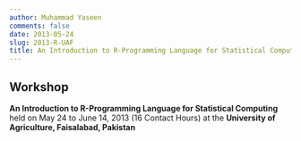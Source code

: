 ```yaml
---
author: Muhammad Yaseen
comments: false
date: 2013-05-24
slug: 2013-R-UAF
title: An Introduction to R-Programming Language for Statistical Computing
---
```


## Workshop
**An Introduction to R-Programming Language for Statistical Computing** held on May 24 to June 14, 2013 (16 Contact Hours) at the **University of Agriculture, Faisalabad, Pakistan**